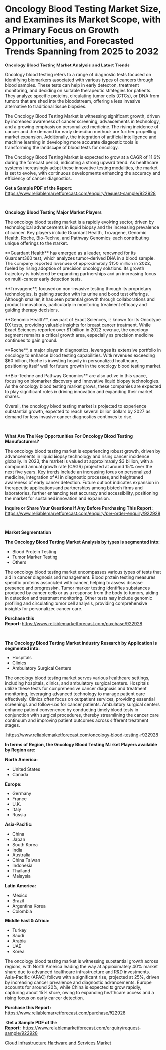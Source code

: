 <p><h1>Oncology Blood Testing Market Size, and Examines its Market Scope, with a Primary Focus on Growth Opportunities, and Forecasted Trends Spanning from 2025 to 2032</h1></p><p><strong>Oncology Blood Testing Market Analysis and Latest Trends</strong></p>
<p><p>Oncology blood testing refers to a range of diagnostic tests focused on identifying biomarkers associated with various types of cancers through blood samples. These tests can help in early detection, treatment monitoring, and deciding on suitable therapeutic strategies for patients. They analyze specific proteins, circulating tumor cells (CTCs), or DNA from tumors that are shed into the bloodstream, offering a less invasive alternative to traditional tissue biopsies.</p><p>The Oncology Blood Testing Market is witnessing significant growth, driven by increased awareness of cancer screening, advancements in technology, and a growing emphasis on personalized medicine. The rising incidence of cancer and the demand for early detection methods are further propelling market expansion. Additionally, the integration of artificial intelligence and machine learning in developing more accurate diagnostic tools is transforming the landscape of blood tests for oncology.</p><p>The Oncology Blood Testing Market is expected to grow at a CAGR of 11.6% during the forecast period, indicating a strong upward trend. As healthcare systems increasingly adopt these innovative testing modalities, the market is set to evolve, with continuous developments enhancing the accuracy and efficiency of cancer diagnostics.</p></p>
<p><strong>Get a Sample PDF of the Report:&nbsp;</strong> <a href="https://www.reliablemarketforecast.com/enquiry/request-sample/922928?utm_campaign=2820&utm_medium=2&utm_source=Github&utm_content=ia&utm_term=07032025&utm_id=oncology-blood-testing">https://www.reliablemarketforecast.com/enquiry/request-sample/922928</a></p>
<p>&nbsp;</p>
<p><strong>Oncology Blood Testing Major Market Players</strong></p>
<p><p>The oncology blood testing market is a rapidly evolving sector, driven by technological advancements in liquid biopsy and the increasing prevalence of cancer. Key players include Guardant Health, Trovagene, Genomic Health, Roche, Bio-Techne, and Pathway Genomics, each contributing unique offerings to the market.</p><p>**Guardant Health** has emerged as a leader, renowned for its Guardant360 test, which analyzes tumor-derived DNA in a blood sample. The company reported revenues of approximately $150 million in 2022, fueled by rising adoption of precision oncology solutions. Its growth trajectory is bolstered by expanding partnerships and an increasing focus on multi-cancer early detection tests.</p><p>**Trovagene**, focused on non-invasive testing through its proprietary technologies, is gaining traction with its urine and blood test offerings. Although smaller, it has seen potential growth through collaborations and product innovations, particularly in monitoring treatment efficacy and guiding therapy decisions.</p><p>**Genomic Health**, now part of Exact Sciences, is known for its Oncotype DX tests, providing valuable insights for breast cancer treatment. While Exact Sciences reported over $1 billion in 2022 revenue, the oncology segment remains a critical growth area, especially as precision medicine continues to gain ground.</p><p>**Roche**, a major player in diagnostics, leverages its extensive portfolio in oncology to enhance blood testing capabilities. With revenues exceeding $60 billion, Roche is investing heavily in personalized healthcare, positioning itself well for future growth in the oncology blood testing market.</p><p>**Bio-Techne and Pathway Genomics** are also active in this space, focusing on biomarker discovery and innovative liquid biopsy technologies. As the oncology blood testing market grows, these companies are expected to play significant roles in driving innovation and expanding their market shares.</p><p>Overall, the oncology blood testing market is projected to experience substantial growth, expected to reach several billion dollars by 2027 as demand for less invasive cancer diagnostics continues to rise.</p></p>
<p>&nbsp;</p>
<p><strong>What Are The Key Opportunities For Oncology Blood Testing Manufacturers?</strong></p>
<p><p>The oncology blood testing market is experiencing robust growth, driven by advancements in liquid biopsy technology and rising cancer incidence globally. In 2023, the market is valued at approximately $3 billion, with a compound annual growth rate (CAGR) projected at around 15% over the next five years. Key trends include an increasing focus on personalized medicine, integration of AI in diagnostic processes, and heightened awareness of early cancer detection. Future outlook indicates expansion in therapeutic applications and partnerships among biotech firms and laboratories, further enhancing test accuracy and accessibility, positioning the market for sustained innovation and expansion.</p></p>
<p><strong>Inquire or Share Your Questions If Any Before Purchasing This Report:</strong> <a href="https://www.reliablemarketforecast.com/enquiry/pre-order-enquiry/922928?utm_campaign=2820&utm_medium=2&utm_source=Github&utm_content=ia&utm_term=07032025&utm_id=oncology-blood-testing">https://www.reliablemarketforecast.com/enquiry/pre-order-enquiry/922928</a></p>
<p>&nbsp;</p>
<p><strong>Market Segmentation</strong></p>
<p><strong>The Oncology Blood Testing Market Analysis by types is segmented into:</strong></p>
<p><ul><li>Blood Protein Testing</li><li>Tumor Marker Testing</li><li>Others</li></ul></p>
<p><p>The oncology blood testing market encompasses various types of tests that aid in cancer diagnosis and management. Blood protein testing measures specific proteins associated with cancer, helping to assess disease presence and progression. Tumor marker testing identifies substances produced by cancer cells or as a response from the body to tumors, aiding in detection and treatment monitoring. Other tests may include genomic profiling and circulating tumor cell analysis, providing comprehensive insights for personalized cancer care.</p></p>
<p><strong>Purchase this Report:&nbsp;</strong><a href="https://www.reliablemarketforecast.com/purchase/922928?utm_campaign=2820&utm_medium=2&utm_source=Github&utm_content=ia&utm_term=07032025&utm_id=oncology-blood-testing">https://www.reliablemarketforecast.com/purchase/922928</a></p>
<p>&nbsp;</p>
<p><strong>The Oncology Blood Testing Market Industry Research by Application is segmented into:</strong></p>
<p><ul><li>Hospitals</li><li>Clinics</li><li>Ambulatory Surgical Centers</li></ul></p>
<p><p>The oncology blood testing market serves various healthcare settings, including hospitals, clinics, and ambulatory surgical centers. Hospitals utilize these tests for comprehensive cancer diagnosis and treatment monitoring, leveraging advanced technology to manage patient care effectively. Clinics often focus on outpatient services, providing essential screenings and follow-ups for cancer patients. Ambulatory surgical centers enhance patient convenience by conducting timely blood tests in conjunction with surgical procedures, thereby streamlining the cancer care continuum and improving patient outcomes across different treatment stages.</p></p>
<p><a href="https://www.reliablemarketforecast.com/oncology-blood-testing-r922928?utm_campaign=2820&utm_medium=2&utm_source=Github&utm_content=ia&utm_term=07032025&utm_id=oncology-blood-testing">&nbsp;https://www.reliablemarketforecast.com/oncology-blood-testing-r922928</a></p>
<p><strong>In terms of Region, the Oncology Blood Testing Market Players available by Region are:</strong></p>
<p>
    <p> <strong> North America: </strong>
        <ul>
            <li>United States</li>
            <li>Canada</li>
        </ul>
        </p> 
    <p> <strong> Europe: </strong>
        <ul>
            <li>Germany</li>
            <li>France</li>
            <li>U.K.</li>
            <li>Italy</li>
            <li>Russia</li>
        </ul>
        </p> 
    <p> <strong> Asia-Pacific: </strong>
        <ul>
            <li>China</li>
            <li>Japan</li>
            <li>South Korea</li>
            <li>India</li>
            <li>Australia</li>
            <li>China Taiwan</li>
            <li>Indonesia</li>
            <li>Thailand</li>
            <li>Malaysia</li>
        </ul>
        </p> 
    <p> <strong> Latin America: </strong>
        <ul>
            <li>Mexico</li>
            <li>Brazil</li>
            <li>Argentina Korea</li>
            <li>Colombia</li>
        </ul>
        </p> 
    <p> <strong> Middle East & Africa: </strong>
        <ul>
            <li>Turkey</li>
            <li>Saudi</li>
            <li>Arabia</li>
            <li>UAE</li>
            <li>Korea</li>
        </ul>
    </p>
    </p>
<p><p>The oncology blood testing market is witnessing substantial growth across regions, with North America leading the way at approximately 40% market share due to advanced healthcare infrastructure and R&D investments. Asia-Pacific (APAC) follows with a significant rise, projected at 25%, driven by increasing cancer prevalence and diagnostic advancements. Europe accounts for around 20%, while China is expected to grow rapidly, capturing about 15% share, owing to expanding healthcare access and a rising focus on early cancer detection.</p></p>
<p><strong>Purchase this Report: </strong><a href="https://www.reliablemarketforecast.com/purchase/922928?utm_campaign=2820&utm_medium=2&utm_source=Github&utm_content=ia&utm_term=07032025&utm_id=oncology-blood-testing">https://www.reliablemarketforecast.com/purchase/922928</a></p>
<p>&nbsp;<strong>Get a Sample PDF of the Report:&nbsp;&nbsp;</strong><a href="https://www.reliablemarketforecast.com/enquiry/request-sample/922928?utm_campaign=2820&utm_medium=2&utm_source=Github&utm_content=ia&utm_term=07032025&utm_id=oncology-blood-testing">https://www.reliablemarketforecast.com/enquiry/request-sample/922928</a></p>
<p><strong></strong></p>
<p><p><a href="https://github.com/birbamanan03/Market-Research-Report-List-1/blob/main/cloud-infrastructure-hardware-and-services-market.md?utm_campaign=2820&utm_medium=2&utm_source=Github&utm_content=ia&utm_term=07032025&utm_id=oncology-blood-testing">Cloud Infrastructure Hardware and Services Market</a></p></p>